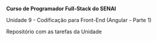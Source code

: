 **Curso de Programador Full-Stack do SENAI**

Unidade 9 - Codificação para Front-End (Angular - Parte 1)

Repositório com as tarefas da Unidade
